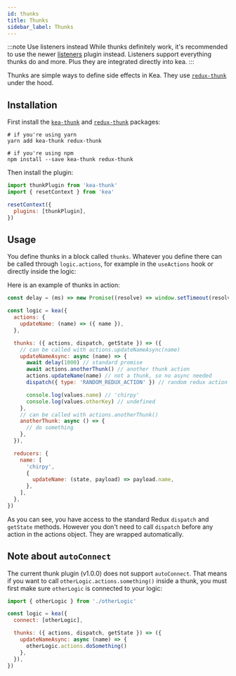```yaml
---
id: thunks
title: Thunks
sidebar_label: Thunks
---
```


:::note Use listeners instead
While thunks definitely work, it's recommended to use the newer [listeners](/docs/guide/concepts#listeners) plugin instead.
Listeners support everything thunks do and more. Plus they are integrated directly into kea.
:::

Thunks are simple ways to define side effects in Kea. They use [`redux-thunk`](https://github.com/gaearon/redux-thunk)
under the hood.

## Installation

First install the [`kea-thunk`](https://github.com/keajs/kea-thunk) and [`redux-thunk`](https://github.com/gaearon/redux-thunk) packages:

```shell
# if you're using yarn
yarn add kea-thunk redux-thunk

# if you're using npm
npm install --save kea-thunk redux-thunk
```

Then install the plugin:

```javascript
import thunkPlugin from 'kea-thunk'
import { resetContext } from 'kea'

resetContext({
  plugins: [thunkPlugin],
})
```

## Usage

You define thunks in a block called `thunks`. Whatever you define there can be called through `logic.actions`,
for example in the `useActions` hook or directly inside the logic:

Here is an example of thunks in action:

```javascript
const delay = (ms) => new Promise((resolve) => window.setTimeout(resolve, ms))

const logic = kea({
  actions: {
    updateName: (name) => ({ name }),
  },

  thunks: ({ actions, dispatch, getState }) => ({
    // can be called with actions.updateNameAsync(name)
    updateNameAsync: async (name) => {
      await delay(1000) // standard promise
      await actions.anotherThunk() // another thunk action
      actions.updateName(name) // not a thunk, so no async needed
      dispatch({ type: 'RANDOM_REDUX_ACTION' }) // random redux action

      console.log(values.name) // 'chirpy'
      console.log(values.otherKey) // undefined
    },
    // can be called with actions.anotherThunk()
    anotherThunk: async () => {
      // do something
    },
  }),

  reducers: {
    name: [
      'chirpy',
      {
        updateName: (state, payload) => payload.name,
      },
    ],
  },
})
```

As you can see, you have access to the standard Redux `dispatch` and `getState` methods.
However you don't need to call `dispatch` before any action in the actions object.
They are wrapped automatically.

## Note about `autoConnect`

The current thunk plugin (v1.0.0) does not support `autoConnect`. That means if you want to call `otherLogic.actions.something()`
inside a thunk, you must first make sure `otherLogic` is connected to your logic:

```javascript
import { otherLogic } from './otherLogic'

const logic = kea({
  connect: [otherLogic],

  thunks: ({ actions, dispatch, getState }) => ({
    updateNameAsync: async (name) => {
      otherLogic.actions.doSomething()
    },
  }),
})
```

